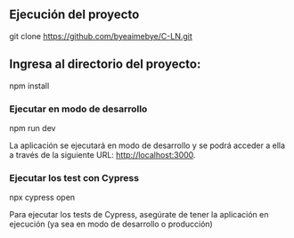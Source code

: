 
## Ejecución del proyecto

git clone https://github.com/byeaimebye/C-LN.git

## Ingresa al directorio del proyecto:

npm install

### Ejecutar en modo de desarrollo

npm run dev

La aplicación se ejecutará en modo de desarrollo y se podrá acceder a ella a través de la siguiente URL: [http://localhost:3000](http://localhost:3000).

### Ejecutar los test con Cypress

npx cypress open

Para ejecutar los tests de Cypress, asegúrate de tener la aplicación en ejecución (ya sea en modo de desarrollo o producción)
